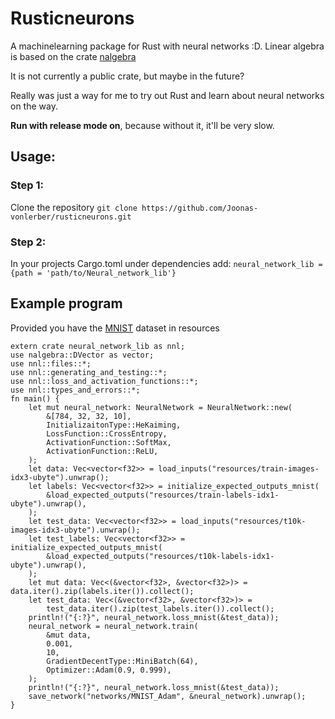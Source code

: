 # Rusticneurons
A machinelearning package for Rust with neural networks :D. Linear algebra is based on the crate [nalgebra](https://github.com/dimforge/nalgebra)

It is not currently a public crate, but maybe in the future?

Really was just a way for me to try out Rust and learn about neural networks on the way.

**Run with release mode on**, because without it, it'll be very slow.
## Usage:

### Step 1:
Clone the repository
`git clone https://github.com/Joonas-vonlerber/rusticneurons.git`

### Step 2:
In your projects Cargo.toml under dependencies add:
`neural_network_lib = {path = 'path/to/Neural_network_lib'}`

## Example program

Provided you have the [MNIST](http://yann.lecun.com/exdb/mnist/) dataset in resources 

```
extern crate neural_network_lib as nnl;
use nalgebra::DVector as vector;
use nnl::files::*;
use nnl::generating_and_testing::*;
use nnl::loss_and_activation_functions::*;
use nnl::types_and_errors::*;
fn main() {
    let mut neural_network: NeuralNetwork = NeuralNetwork::new(
        &[784, 32, 32, 10],
        InitializaitonType::HeKaiming,
        LossFunction::CrossEntropy,
        ActivationFunction::SoftMax,
        ActivationFunction::ReLU,
    );
    let data: Vec<vector<f32>> = load_inputs("resources/train-images-idx3-ubyte").unwrap();
    let labels: Vec<vector<f32>> = initialize_expected_outputs_mnist(
        &load_expected_outputs("resources/train-labels-idx1-ubyte").unwrap(),
    );
    let test_data: Vec<vector<f32>> = load_inputs("resources/t10k-images-idx3-ubyte").unwrap();
    let test_labels: Vec<vector<f32>> = initialize_expected_outputs_mnist(
        &load_expected_outputs("resources/t10k-labels-idx1-ubyte").unwrap(),
    );
    let mut data: Vec<(&vector<f32>, &vector<f32>)> = data.iter().zip(labels.iter()).collect();
    let test_data: Vec<(&vector<f32>, &vector<f32>)> =
        test_data.iter().zip(test_labels.iter()).collect();
    println!("{:?}", neural_network.loss_mnist(&test_data));
    neural_network = neural_network.train(
        &mut data,
        0.001,
        10,
        GradientDecentType::MiniBatch(64),
        Optimizer::Adam(0.9, 0.999),
    );
    println!("{:?}", neural_network.loss_mnist(&test_data));
    save_network("networks/MNIST_Adam", &neural_network).unwrap();
}
```